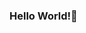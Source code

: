 ### Hello World!👋

<!--
**Sahithi-R-Rao/Sahithi-R-Rao** is a ✨ _special_ ✨ repository because its `README.md` (this file) appears on your GitHub profile.

Here are some ideas to get you started:

- Currently pursuing Bachelors' in Information Technology at SSN College of Engineering.
- 🌱 I’m currently learning ML, DL and IT Automation.
- 👯 I’m looking to collaborate on ML, especially CNN.
- 🤔 I’m looking for help with Flutter and React.
- 💬 Ask me about Python, C++, and anything related to DSA!
- 😄 Pronouns: she/her
-->
